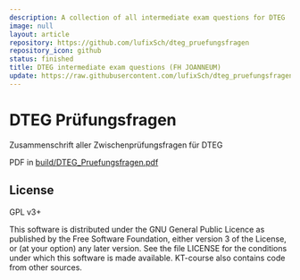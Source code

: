 ```yaml
---
description: A collection of all intermediate exam questions for DTEG
image: null
layout: article
repository: https://github.com/lufixSch/dteg_pruefungsfragen
repository_icon: github
status: finished
title: DTEG intermediate exam questions (FH JOANNEUM)
update: https://raw.githubusercontent.com/lufixSch/dteg_pruefungsfragen/main/README.md
---
```


# DTEG Prüfungsfragen

Zusammenschrift aller Zwischenprüfungsfragen für DTEG

PDF in [build/DTEG_Pruefungsfragen.pdf](https://github.com/lufixSch/dteg_pruefungsfragen/blob/main/./build/DTEG_Pruefungsfragen.pdf)

## License

GPL v3+

This software is distributed under the GNU General Public Licence as published by the Free Software Foundation, either version 3 of the License, or (at your option) any later version. See the file LICENSE for the conditions under which this software is made available. KT-course also contains code from other sources.
